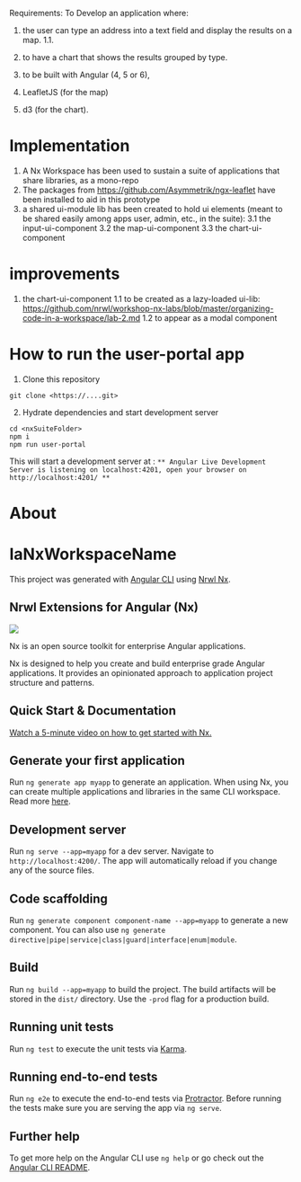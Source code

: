 Requirements:
To Develop an application where:
1. the user can type an address into a text field and display the results on a map. 
1.1.

2. to have a chart that shows the results grouped by type.

3. to be built with Angular (4, 5 or 6), 
4. LeafletJS (for the map) 
5. d3 (for the chart). 






# Implementation
1. A Nx Workspace has been used to sustain a suite of applications that share libraries, as a mono-repo
2. The packages from https://github.com/Asymmetrik/ngx-leaflet have been installed to aid in this prototype
3. a shared ui-module lib has been created to hold ui elements (meant to be shared easily among apps user, admin, etc., in the suite):
3.1 the input-ui-component
3.2 the map-ui-component
3.3 the chart-ui-component
# improvements
1. the chart-ui-component 
1.1 to be created as a lazy-loaded ui-lib: https://github.com/nrwl/workshop-nx-labs/blob/master/organizing-code-in-a-workspace/lab-2.md
1.2 to appear as a modal component


# How to run the user-portal app
1. Clone this repository
```
git clone <https://....git>
```

2. Hydrate dependencies and start development server
```
cd <nxSuiteFolder>
npm i
npm run user-portal
```
This will start a development server at :
`** Angular Live Development Server is listening on localhost:4201, open your browser on http://localhost:4201/ **`


# About
# IaNxWorkspaceName

This project was generated with [Angular CLI](https://github.com/angular/angular-cli) using [Nrwl Nx](https://nrwl.io/nx).

## Nrwl Extensions for Angular (Nx)

<a href="https://nrwl.io/nx"><img src="https://preview.ibb.co/mW6sdw/nx_logo.png"></a>

Nx is an open source toolkit for enterprise Angular applications.

Nx is designed to help you create and build enterprise grade Angular applications. It provides an opinionated approach to application project structure and patterns.

## Quick Start & Documentation

[Watch a 5-minute video on how to get started with Nx.](http://nrwl.io/nx)

## Generate your first application

Run `ng generate app myapp` to generate an application. When using Nx, you can create multiple applications and libraries in the same CLI workspace. Read more [here](http://nrwl.io/nx).

## Development server

Run `ng serve --app=myapp` for a dev server. Navigate to `http://localhost:4200/`. The app will automatically reload if you change any of the source files.

## Code scaffolding

Run `ng generate component component-name --app=myapp` to generate a new component. You can also use `ng generate directive|pipe|service|class|guard|interface|enum|module`.

## Build

Run `ng build --app=myapp` to build the project. The build artifacts will be stored in the `dist/` directory. Use the `-prod` flag for a production build.

## Running unit tests

Run `ng test` to execute the unit tests via [Karma](https://karma-runner.github.io).

## Running end-to-end tests

Run `ng e2e` to execute the end-to-end tests via [Protractor](http://www.protractortest.org/).
Before running the tests make sure you are serving the app via `ng serve`.

## Further help

To get more help on the Angular CLI use `ng help` or go check out the [Angular CLI README](https://github.com/angular/angular-cli/blob/master/README.md).
